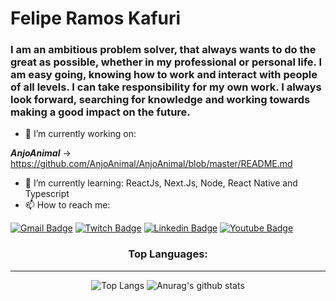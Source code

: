 # Felipe Ramos Kafuri

### I am an ambitious problem solver, that always wants to do the great as possible, whether in my professional or personal life. I am easy going, knowing how to work and interact with people of all levels. I can take responsibility for my own work. I always look forward, searching for knowledge and working towards making a good impact on the future. 

- 🔭 I’m currently working on:

***AnjoAnimal*** -> https://github.com/AnjoAnimal/AnjoAnimal/blob/master/README.md

- 🌱 I’m currently learning: ReactJs, Next.Js, Node, React Native and Typescript
- 📫 How to reach me: 


[![Gmail Badge](https://img.shields.io/badge/-felipe11.rk@gmail.com-fc0b03?style=for-the-badge&logo=Gmail&logoColor=white&link=mailto:felipe11.rk@gmail.com)](mailto:felipe11.rk@gmail.com)
[![Twitch Badge](https://img.shields.io/badge/-twitch-%239146FF?style=for-the-badge&logo=twitch&logoColor=white)](https://www.twitch.tv/felipekafuri)
[![Linkedin Badge](https://img.shields.io/badge/-linkedin-%230077B5?style=for-the-badge&logo=linkedin&logoColor=white)](https://www.linkedin.com/in/felipekafuri/)
[![Youtube Badge](https://img.shields.io/badge/-youtube-fc0b03?style=for-the-badge&logo=youtube&logoColor=white)](https://www.youtube.com/channel/UC46hDx-ZY5WaHKqE2HLE5vQ)

<div align="center">
  
<h3>Top Languages:</h3>
<hr>

![Top Langs](https://github-readme-stats.vercel.app/api/top-langs/?username=felipekafuri&theme=tokyonight&show_icons=true)
![Anurag's github stats](https://github-readme-stats.vercel.app/api?username=felipekafuri&hide=contribs,prs&theme=tokyonight&show_icons=true)

</div>
